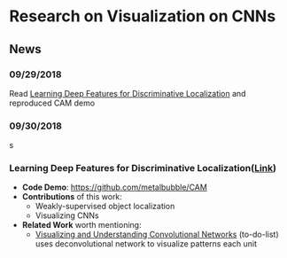 # Research on Visualization on CNNs

## News

### 09/29/2018
Read [Learning Deep Features for Discriminative Localization](https://arxiv.org/pdf/1512.04150.pdf) and reproduced CAM demo

### 09/30/2018
s


### Learning Deep Features for Discriminative Localization([Link](https://arxiv.org/pdf/1512.04150.pdf))
- **Code Demo**: https://github.com/metalbubble/CAM
- **Contributions** of this work:
    -  Weakly-supervised object localization
    -   Visualizing CNNs    
- **Related Work** worth mentioning: 
    - [Visualizing and Understanding Convolutional Networks](https://cs.nyu.edu/~fergus/papers/zeilerECCV2014.pdf)  (to-do-list) uses deconvolutional network to visualize patterns each unit


